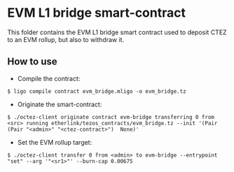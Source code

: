 # EVM L1 bridge smart-contract

This folder contains the EVM L1 bridge smart contract used to deposit CTEZ to
an EVM rollup, but also to withdraw it.

## How to use

- Compile the contract:
```
$ ligo compile contract evm_bridge.mligo -o evm_bridge.tz
```
- Originate the smart-contract:
```
$ ./octez-client originate contract evm-bridge transferring 0 from <src> running etherlink/tezos_contracts/evm_bridge.tz --init '(Pair (Pair "<admin>" "<ctez-contract>")  None)'
```
- Set the EVM rollup target:
```
$ ./octez-client transfer 0 from <admin> to evm-bridge --entrypoint "set" --arg '"<sr1>"' --burn-cap 0.00675
```
